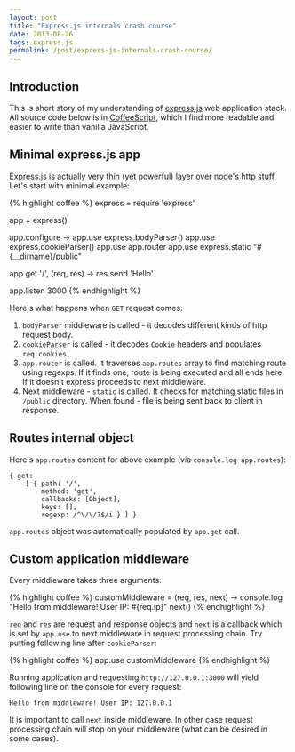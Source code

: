 ```yaml
---
layout: post
title: "Express.js internals crash course"
date: 2013-08-26
tags: express.js
permalink: /post/express-js-internals-crash-course/
---
```

## Introduction

This is short story of my understanding of [express.js](http://expressjs.com) web application stack. All source code below is in [CoffeeScript](http://coffeescript.org), which I find more readable and easier to write than vanilla JavaScript.

## Minimal express.js app

Express.js is actually very thin (yet powerful) layer over [node's http stuff](http://nodejs.org/api/http.html). Let's start with minimal example:

{% highlight coffee %}
express = require 'express'

app = express()

app.configure ->
    app.use express.bodyParser()
    app.use express.cookieParser()
    app.use app.router
    app.use express.static "#{__dirname}/public"

app.get '/', (req, res) ->
    res.send '<body>Hello</body>'

app.listen 3000
{% endhighlight %}

Here's what happens when `GET` request comes:

1. `bodyParser` middleware is called - it decodes different kinds of http request body.
2.  `cookieParser` is called - it decodes `Cookie` headers and populates `req.cookies`.
3. `app.router` is called. It traverses `app.routes` array to find matching route using regexps. If it finds one, route is being executed and all ends here. If it doesn't express proceeds to next middleware.
4. Next middleware - `static` is called. It checks for matching static files in `/public` directory. When found - file is being sent back to client in response.

## Routes internal object

Here's `app.routes` content for above example (via `console.log app.routes`):

    { get:
        [ { path: '/',
            method: 'get',
            callbacks: [Object],
            keys: [],
            regexp: /^\/\/?$/i } ] }

`app.routes` object was automatically populated by `app.get` call.

## Custom application middleware

Every middleware takes three arguments:

{% highlight coffee %}
customMiddleware = (req, res, next) ->
    console.log "Hello from middleware! User IP: #{req.ip}"
    next()
{% endhighlight %}

`req` and `res` are request and response objects and `next` is a callback which is set by `app.use` to next middleware in request processing chain. Try putting following line after `cookieParser`:

{% highlight coffee %}
app.use customMiddleware
{% endhighlight %}

Running application and requesting `http://127.0.0.1:3000` will yield following line on the console for every request:

    Hello from middleware! User IP: 127.0.0.1

It is important to call `next` inside middleware. In other case request processing chain will stop on your middleware (what can be desired in some cases).
